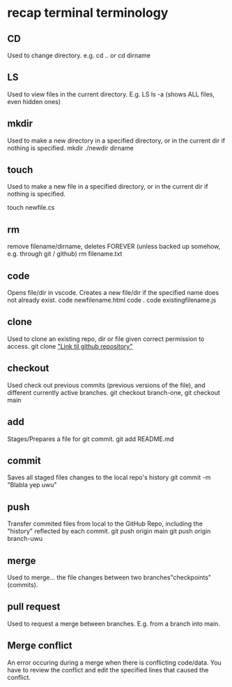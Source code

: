 # recap terminal terminology

## CD

Used to change directory. e.g. cd .. or cd dirname

## LS

Used to view files in the current directory. E.g. LS
ls -a (shows ALL files, even hidden ones)

## mkdir

Used to make a new directory in a specified directory, or in the current dir if nothing is specified.
mkdir ./newdir dirname

## touch

Used to make a new file in a specified directory, or in the current dir if nothing is specified.

touch newfile.cs

## rm

remove filename/dirname, deletes FOREVER (unless backed up somehow, e.g. through git / github)
rm filename.txt

## code

Opens file/dir in vscode. Creates a new file/dir if the specified name does not already exist.
code newfilename.html
code .
code existingfilename.js

## clone

Used to clone an existing repo, dir or file given correct permission to access.
git clone ["Link til github repository"](https://github.com/LudvigAlvir/BED-2025)

## checkout

Used check out previous commits (previous versions of the file), and different currently active branches.
git checkout branch-one, git checkout main

## add

Stages/Prepares a file for git commit.
git add README.md

## commit

Saves all staged files changes to the local repo's history
git commit -m "Blabla yep uwu"

## push

Transfer commited files from local to the GitHub Repo, including the "history" reflected by each commit.
git push origin main
git push origin branch-uwu

## merge

Used to merge... the file changes between two branches"checkpoints" (commits).

## pull request

Used to request a merge between branches. E.g. from a branch into main.

## Merge conflict

An error occuring during a merge when there is conflicting code/data. You have to review the conflict and edit the specified lines that caused the conflict.

